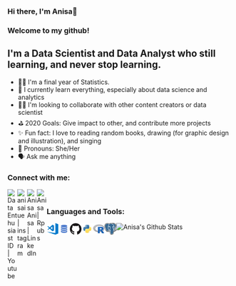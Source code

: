 ### Hi there, I'm Anisa👋
### Welcome to my github!

## I'm a Data Scientist and Data Analyst who still learning, and never stop learning.
- 👩‍💻 I'm a final year of Statistics.
- 🌱 I currently learn everything, especially about data science and analytics
- 👯‍♀️ I'm looking to collaborate with other content creators or data scientist
- ⛳ 2020 Goals: Give impact to other, and contribute more projects
- ✨ Fun fact: I love to reading random books, drawing (for graphic design and illustration), and singing
- 👧 Pronouns: She/Her
- 🗣️ Ask me anything

### Connect with me:
[<img align="left" alt="Data Enthusiast ID | Youtube" width="22px" src="https://cdn.jsdelivr.net/npm/simple-icons@4.1.0/icons/youtube.svg"/>][youtube]
[<img align="left" alt="anisaiue | instagram" width="22px" src="https://cdn.jsdelivr.net/npm/simple-icons@4.1.0/icons/instagram.svg"/>][instagram]
[<img align="left" alt="Anisa Anisa | LinkedIn" width="22px" src="https://cdn.jsdelivr.net/npm/simple-icons@4.1.0/icons/linkedin.svg"/>][linkedin]
[<img align="left" alt="Anisa | Rpubs" width="22px" src="hhttps://cdn.jsdelivr.net/npm/simple-icons@4.1.0/icons/rstudio.svg"/>][rpubs]

<br />

### Languages and Tools:

<img align="left" alt="Visual Studio Code" width="26px" src="https://raw.githubusercontent.com/github/explore/80688e429a7d4ef2fca1e82350fe8e3517d3494d/topics/visual-studio-code/visual-studio-code.png" />
<img align="left" alt="SQL" width="26px" src="https://raw.githubusercontent.com/github/explore/80688e429a7d4ef2fca1e82350fe8e3517d3494d/topics/sql/sql.png" />
<img align="left" alt="GitHub" width="26px" src="https://raw.githubusercontent.com/github/explore/78df643247d429f6cc873026c0622819ad797942/topics/github/github.png" />
<img align="left" alt="Python" width="26px" src="https://raw.githubusercontent.com/github/explore/80688e429a7d4ef2fca1e82350fe8e3517d3494d/topics/python/python.png" />
<img align="left" alt="R" width="26px" src="https://raw.githubusercontent.com/github/explore/80688e429a7d4ef2fca1e82350fe8e3517d3494d/topics/r/r.png" />
<img align="left" alt="Postgre SQL" width="26px" src="https://raw.githubusercontent.com/github/explore/80688e429a7d4ef2fca1e82350fe8e3517d3494d/topics/postgresql/postgresql.png" />


<img align="left" alt="Anisa's Github Stats" src="https://github-readme-stats.vercel.app/api?username=anisaiue&show_icons=true&hide_border=true" />

[youtube]: https://www.youtube.com/channel/UCmbg7aKkDeyNyE-rfJRQxpg
[instagram]: https://www.instagram.com/anisaiue
[linkedin]: https://www.linkedin.com/in/anisa-1428
[rpubs]: https://www.rpubs.com/anisanisa
